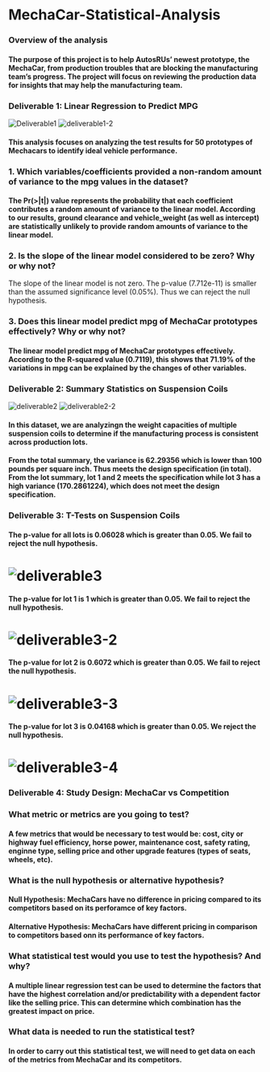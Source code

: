 # MechaCar-Statistical-Analysis
### Overview of the analysis
#### The purpose of this project is to help AutosRUs’ newest prototype, the MechaCar, from production troubles that are blocking the manufacturing team’s progress. The project will focus on reviewing the production data for insights that may help the manufacturing team.


### Deliverable 1: Linear Regression to Predict MPG
![Deliverable1](https://user-images.githubusercontent.com/82552516/129606909-36d4e495-5450-4c18-afe3-3781bec28cd3.png)
![deliverable1-2](https://user-images.githubusercontent.com/82552516/129606921-58ce67b2-0d75-49c6-87ef-dbef1978fd26.png)
#### This analysis focuses on analyzing the test results for 50 prototypes of Mechacars to identify ideal vehicle performance.
### 1. Which variables/coefficients provided a non-random amount of variance to the mpg values in the dataset?
#### The Pr(>|t|) value represents the probability that each coefficient contributes a random amount of variance to the linear model. According to our results, ground clearance and vehicle_weight (as well as intercept) are statistically unlikely to provide random amounts of variance to the linear model.
### 2. Is the slope of the linear model considered to be zero? Why or why not?
The slope of the linear model is not zero. The p-value (7.712e-11) is smaller than the assumed significance level (0.05%). Thus we can reject the null hypothesis.
### 3. Does this linear model predict mpg of MechaCar prototypes effectively? Why or why not?
#### The linear model predict mpg of MechaCar prototypes effectively. According to the R-squared value (0.7119), this shows that 71.19% of the variations in mpg can be explained by the changes of other variables.


### Deliverable 2: Summary Statistics on Suspension Coils
 ![deliverable2](https://user-images.githubusercontent.com/82552516/129607786-4de540e9-af73-4009-a1cd-660fecbe81d6.png)
 ![deliverable2-2](https://user-images.githubusercontent.com/82552516/129607789-465473b8-5989-4471-911d-d77205c86f40.png)
#### In this dataset, we are analyzingn the weight capacities of multiple suspension coils to determine if the manufacturing process is consistent across production lots.
#### From the total summary, the variance is 62.29356 which is lower than 100 pounds per square inch. Thus meets the design specification (in total). From the lot summary, lot 1 and 2 meets the specification while lot 3 has a high variance (170.2861224), which does not meet the design specification.


### Deliverable 3: T-Tests on Suspension Coils
#### The p-value for all lots is 0.06028 which is greater than 0.05. We fail to reject the null hypothesis.
# ![deliverable3](https://user-images.githubusercontent.com/82552516/129608620-1f89c877-c63e-46eb-b0a0-914f64cfdb1a.png) 
#### The p-value for lot 1 is 1 which is greater than 0.05. We fail to reject the null hypothesis.
# ![deliverable3-2](https://user-images.githubusercontent.com/82552516/129608615-d6c5e12d-3b5b-4da5-95d4-067dd69759dc.png)
#### The p-value for lot 2 is 0.6072 which is greater than 0.05. We fail to reject the null hypothesis.
# ![deliverable3-3](https://user-images.githubusercontent.com/82552516/129608618-c9fb56d2-facb-43ba-a5d8-a8e0b90dab8c.png)
#### The p-value for lot 3 is 0.04168 which is greater than 0.05. We reject the null hypothesis.
# ![deliverable3-4](https://user-images.githubusercontent.com/82552516/129608619-36232bfa-b606-401d-ac4e-0574dd6f58ff.png)


### Deliverable 4: Study Design: MechaCar vs Competition
### What metric or metrics are you going to test?

#### A few metrics that would be necessary to test would be: cost, city or highway fuel efficiency, horse power, maintenance cost, safety rating, enginne type, selling price and other upgrade features (types of seats, wheels, etc).

### What is the null hypothesis or alternative hypothesis?
#### Null Hypothesis: MechaCars have no difference in pricing compared to its competitors based on its perforamce of key factors.
#### Alternative Hypothesis: MechaCars have different pricing in comparison to competitors based onn its performance of key factors.

### What statistical test would you use to test the hypothesis? And why?
#### A multiple linear regression test can be used to determine the factors that have the highest correlation and/or predictability with a dependent factor like the selling price. This can determine which combination has the greatest impact on price.

### What data is needed to run the statistical test?
#### In order to carry out this statistical test, we will need to get data on each of the metrics from MechaCar and its competitors.

